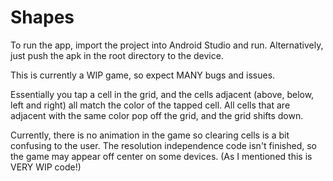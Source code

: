 # Shapes

To run the app, import the project into Android Studio and run. 
Alternatively, just push the apk in the root directory to the device.

This is currently a WIP game, so expect MANY bugs and issues.

Essentially you tap a cell in the grid, and the cells adjacent (above, below, left and right) all match the color of the tapped cell.
All cells that are adjacent with the same color pop off the grid, and the grid shifts down.

Currently, there is no animation in the game so clearing cells is a bit confusing to the user.
The resolution independence code isn't finished, so the game may appear off center on some devices. (As I mentioned this is VERY WIP code!) 
